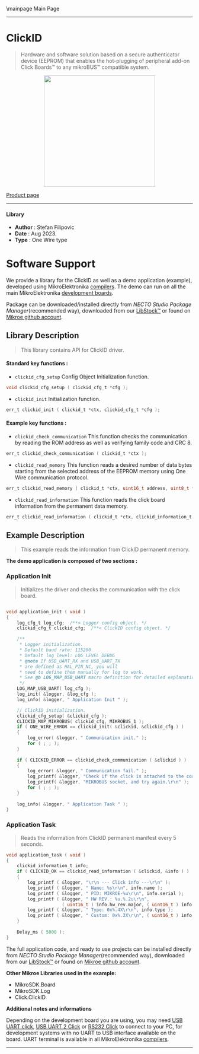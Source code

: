 \mainpage Main Page

---
# ClickID

> Hardware and software solution based on a secure authenticator device (EEPROM) that enables the hot-plugging of peripheral add-on Click Boards™ to any mikroBUS™ compatible system.

<p align="center">
  <img src="https://download.mikroe.com/images/click_for_ide/clickid.png" height=300px>
</p>

[Product page](https://www.mikroe.com/clickid)

---


#### Library

- **Author**        : Stefan Filipovic
- **Date**          : Aug 2023.
- **Type**          : One Wire type


# Software Support

We provide a library for the ClickID
as well as a demo application (example), developed using MikroElektronika
[compilers](https://www.mikroe.com/necto-studio).
The demo can run on all the main MikroElektronika [development boards](https://www.mikroe.com/development-boards).

Package can be downloaded/installed directly from *NECTO Studio Package Manager*(recommended way), downloaded from our [LibStock&trade;](https://libstock.mikroe.com) or found on [Mikroe github account](https://github.com/MikroElektronika/mikrosdk_click_v2/tree/master/clicks).

## Library Description

> This library contains API for ClickID driver.

#### Standard key functions :

- `clickid_cfg_setup` Config Object Initialization function.
```c
void clickid_cfg_setup ( clickid_cfg_t *cfg );
```

- `clickid_init` Initialization function.
```c
err_t clickid_init ( clickid_t *ctx, clickid_cfg_t *cfg );
```

#### Example key functions :

- `clickid_check_communication` This function checks the communication by reading the ROM address as well as verifying family code and CRC 8.
```c
err_t clickid_check_communication ( clickid_t *ctx );
```

- `clickid_read_memory` This function reads a desired number of data bytes starting from the selected address of the EEPROM memory using One Wire communication protocol.
```c
err_t clickid_read_memory ( clickid_t *ctx, uint16_t address, uint8_t *data_out, uint16_t len );
```

- `clickid_read_information` This function reads the click board information from the permanent data memory.
```c
err_t clickid_read_information ( clickid_t *ctx, clickid_information_t *info );
```

## Example Description

> This example reads the information from ClickID permanent memory.

**The demo application is composed of two sections :**

### Application Init

> Initializes the driver and checks the communication with the click board.

```c

void application_init ( void )
{
    log_cfg_t log_cfg;  /**< Logger config object. */
    clickid_cfg_t clickid_cfg;  /**< ClickID config object. */

    /** 
     * Logger initialization.
     * Default baud rate: 115200
     * Default log level: LOG_LEVEL_DEBUG
     * @note If USB_UART_RX and USB_UART_TX 
     * are defined as HAL_PIN_NC, you will 
     * need to define them manually for log to work. 
     * See @b LOG_MAP_USB_UART macro definition for detailed explanation.
     */
    LOG_MAP_USB_UART( log_cfg );
    log_init( &logger, &log_cfg );
    log_info( &logger, " Application Init " );

    // ClickID initialization.
    clickid_cfg_setup( &clickid_cfg );
    CLICKID_MAP_MIKROBUS( clickid_cfg, MIKROBUS_1 );
    if ( ONE_WIRE_ERROR == clickid_init( &clickid, &clickid_cfg ) ) 
    {
        log_error( &logger, " Communication init." );
        for ( ; ; );
    }
    
    if ( CLICKID_ERROR == clickid_check_communication ( &clickid ) )
    {
        log_error( &logger, " Communication fail." );
        log_printf( &logger, "Check if the click is attached to the correct " );
        log_printf( &logger, "MIKROBUS socket, and try again.\r\n" );
        for ( ; ; );
    }
    
    log_info( &logger, " Application Task " );
}

```

### Application Task

> Reads the information from ClickID permanent manifest every 5 seconds.

```c
void application_task ( void )
{
    clickid_information_t info;
    if ( CLICKID_OK == clickid_read_information ( &clickid, &info ) )
    {
        log_printf ( &logger, "\r\n --- Click info ---\r\n" );
        log_printf ( &logger, " Name: %s\r\n", info.name );
        log_printf ( &logger, " PID: MIKROE-%u\r\n", info.serial );
        log_printf ( &logger, " HW REV.: %u.%.2u\r\n", 
                     ( uint16_t ) info.hw_rev.major, ( uint16_t ) info.hw_rev.minor );
        log_printf ( &logger, " Type: 0x%.4X\r\n", info.type );
        log_printf ( &logger, " Custom: 0x%.2X\r\n", ( uint16_t ) info.custom );
    }
    
    Delay_ms ( 5000 );
}
```

The full application code, and ready to use projects can be installed directly from *NECTO Studio Package Manager*(recommended way), downloaded from our [LibStock&trade;](https://libstock.mikroe.com) or found on [Mikroe github account](https://github.com/MikroElektronika/mikrosdk_click_v2/tree/master/clicks).

**Other Mikroe Libraries used in the example:**

- MikroSDK.Board
- MikroSDK.Log
- Click.ClickID

**Additional notes and informations**

Depending on the development board you are using, you may need
[USB UART click](https://www.mikroe.com/usb-uart-click),
[USB UART 2 Click](https://www.mikroe.com/usb-uart-2-click) or
[RS232 Click](https://www.mikroe.com/rs232-click) to connect to your PC, for
development systems with no UART to USB interface available on the board. UART
terminal is available in all MikroElektronika
[compilers](https://shop.mikroe.com/compilers).

---
